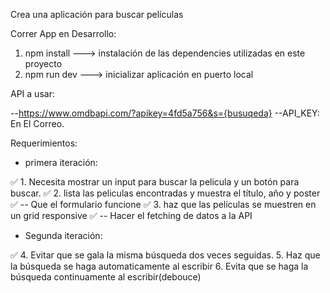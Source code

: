 Crea una aplicación para buscar películas

Correr App en Desarrollo:
1. npm install ---> instalación de las dependencies utilizadas en este proyecto
2. npm run dev ---> inicializar aplicación en puerto local

API a usar:

--https://www.omdbapi.com/?apikey=4fd5a756&s={busuqeda}
--API_KEY: En El Correo.

Requerimientos:

- primera iteración:

✅ 1. Necesita mostrar un input para buscar la pelicula y un botón para buscar.
✅ 2. lista las peliculas encontradas y muestra el título, año y poster
✅ -- Que el formulario funcione
✅ 3. haz que las películas se muestren en un grid responsive
✅ -- Hacer el fetching de datos a la API


- Segunda iteración:

✅ 4. Evitar que se gala la misma búsqueda dos veces seguidas.
5. Haz que la búsqueda se haga automaticamente al escribir
6. Evita que se haga la búsqueda continuamente al escribir(debouce)